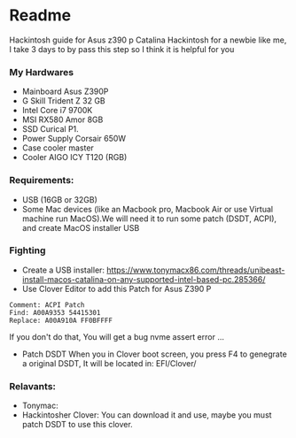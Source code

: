 # Readme
Hackintosh guide for Asus z390 p Catalina
Hackintosh for a newbie like me, I take 3 days to by pass this step so I think it is helpful for you

### My Hardwares
* Mainboard Asus Z390P
* G Skill Trident Z 32 GB
* Intel Core i7 9700K
* MSI RX580 Amor 8GB
* SSD Curical P1.
* Power Supply Corsair 650W
* Case cooler master
* Cooler AIGO ICY T120 (RGB)

### Requirements:
* USB (16GB or 32GB)
* Some Mac devices (like an Macbook pro, Macbook Air or use Virtual machine run MacOS).We will need it to run some patch (DSDT, ACPI), and create MacOS installer USB

### Fighting
* Create a USB installer: https://www.tonymacx86.com/threads/unibeast-install-macos-catalina-on-any-supported-intel-based-pc.285366/
* Use Clover Editor to add this Patch for Asus Z390 P
```
Comment: ACPI Patch
Find: A00A9353 54415301
Replace: A00A910A FF0BFFFF
```
If you don't do that, You will get a bug nvme assert error ...
* Patch DSDT
When you in Clover boot screen, you press F4 to genegrate a original DSDT, It will be located in: EFI/Clover/

### Relavants: 
* Tonymac:
* Hackintosher
Clover: You can download it and use, maybe you must patch DSDT to use this clover.
